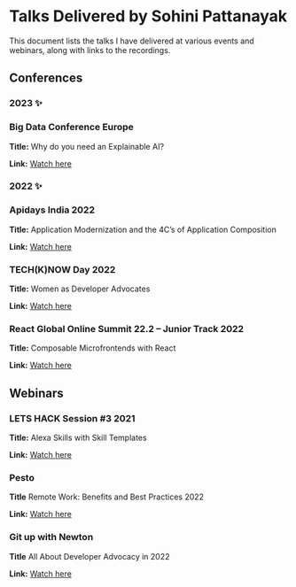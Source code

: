 # Talks Delivered by Sohini Pattanayak

This document lists the talks I have delivered at various events and webinars, along with links to the recordings.

## Conferences

### 2023 ✨

### Big Data Conference Europe

**Title:** Why do you need an Explainable AI?

**Link:** [Watch here](https://youtu.be/D2pvofuso2M?si=DTQVOU6_nY50y6YQ)

### 2022 ✨

### Apidays India 2022

**Title:** Application Modernization and the 4C’s of Application Composition

**Link:** [Watch here](https://youtu.be/Abp-uzt8eUU)

### TECH(K)NOW Day 2022

**Title:** Women as Developer Advocates

**Link:** [Watch here](https://youtu.be/RsWw0Qdhkko)

### React Global Online Summit 22.2 – Junior Track 2022

**Title:** Composable Microfrontends with React

**Link:** [Watch here](https://youtu.be/A0pqsr1jkeA)

## Webinars

### LETS HACK Session #3 2021

**Title:** Alexa Skills with Skill Templates

**Link:** [Watch here](https://youtu.be/HLTs8UVYHUQ)

### Pesto

**Title** Remote Work: Benefits and Best Practices 2022

**Link:** [Watch here](https://youtu.be/z0XroaqEMWQ)

### Git up with Newton

**Title** All About Developer Advocacy in 2022

**Link:** [Watch here](https://youtu.be/AD4Hby7lRdk)
